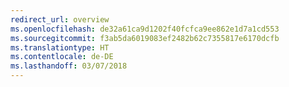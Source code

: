 ```yaml
---
redirect_url: overview
ms.openlocfilehash: de32a61ca9d1202f40fcfca9ee862e1d7a1cd553
ms.sourcegitcommit: f3ab5da6019083ef2482b62c7355817e6170dcfb
ms.translationtype: HT
ms.contentlocale: de-DE
ms.lasthandoff: 03/07/2018
---
```

